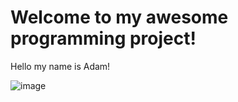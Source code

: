 # **Welcome to my awesome programming project!**


Hello my name is Adam!


![image]([https://www.google.com/url?sa=i&url=https%3A%2F%2Fwww.travelandleisure.com%2Ftrip-ideas%2Fnational-parks%2Fhow-many-national-parks-are-there&psig=AOvVaw1HQBpJaDpCKWIugHkgRCZy&ust=1664336700955000&source=images&cd=vfe&ved=0CAwQjRxqFwoTCMD3z8CHtPoCFQAAAAAdAAAAABAF](https://www.planetware.com/wpimages/2019/08/california-best-national-parks-yosemite-national-park.jpg))
